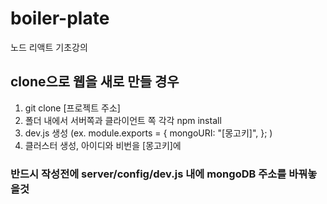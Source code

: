 # boiler-plate

노드 리액트 기초강의

## clone으로 웹을 새로 만들 경우

1. git clone [프로젝트 주소]
2. 폴더 내에서 서버쪽과 클라이언트 쪽 각각 npm install
3. dev.js 생성 (ex. module.exports = {
   mongoURI:
   "[몽고키]",
   };
   )
4. 클러스터 생성, 아이디와 비번을 [몽고키]에

### 반드시 작성전에 server/config/dev.js 내에 mongoDB 주소를 바꿔놓을것
